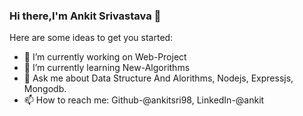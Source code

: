 ### Hi there,I'm Ankit Srivastava 👋

Here are some ideas to get you started:

- 🔭 I’m currently working on Web-Project
- 🌱 I’m currently learning New-Algorithms
- 💬 Ask me about Data Structure And Alorithms, Nodejs, Expressjs, Mongodb.
- 📫 How to reach me: Github-@ankitsri98, LinkedIn-@ankit
